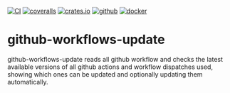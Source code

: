 [![CI](https://github.com/lpenz/github-workflows-update/actions/workflows/ci.yml/badge.svg)](https://github.com/lpenz/github-workflows-update/actions/workflows/ci.yml)
[![coveralls](https://coveralls.io/repos/github/lpenz/github-workflows-update/badge.svg?branch=main)](https://coveralls.io/github/lpenz/github-workflows-update?branch=main)
[![crates.io](https://img.shields.io/crates/v/github-workflows-update)](https://crates.io/crates/github-workflows-update)
[![github](https://img.shields.io/github/v/release/lpenz/github-workflows-update?include_prereleases&label=release&logo=github)](https://github.com/lpenz/github-workflows-update/releases)
[![docker](https://img.shields.io/docker/v/lpenz/github-workflows-update?label=release&logo=docker&sort=semver)](https://hub.docker.com/repository/docker/lpenz/github-workflows-update)

# github-workflows-update

github-workflows-update reads all github workflow and checks the latest
available versions of all github actions and workflow dispatches used, showing
which ones can be updated and optionally updating them automatically.

